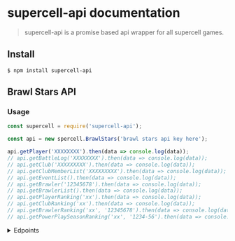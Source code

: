 # supercell-api documentation

> supercell-api is a promise based api wrapper for all supercell games.

## Install
```
$ npm install supercell-api
```

## Brawl Stars API

### Usage

```js
const supercell = require('supercell-api');

const api = new spercell.BrawlStars('brawl stars api key here');

api.getPlayer('XXXXXXXX').then(data => console.log(data));
// api.getBattleLog('XXXXXXXX').then(data => console.log(data));
// api.getClub('XXXXXXXXX').then(data => console.log(data));
// api.getClubMemberList('XXXXXXXXX').then(data => console.log(data));
// api.getEventList().then(data => console.log(data));
// api.getBrawler('12345678').then(data => console.log(data));
// api.getBrawlerList().then(data => console.log(data));
// api.getPlayerRanking('xx').then(data => console.log(data));
// api.getClubRanking('xx').then(data => console.log(data));
// api.getBrawlerRanking('xx', '12345678').then(data => console.log(data));
// api.getPowerPlaySeasonRanking('xx', '1234-56').then(data => console.log(data));
```

<details>
<summary>Edpoints</summary>
<table>
    <tr>
        <th>Endpoint</th>
        <th>Function</th>
        <th>Example</th>
        <th>Description</th>
    </tr>
    <tr>
        <td><code>.getPlayer()</code></td>
        <td>player tag without hashtag</td>
        <td><code>.getPlayer('2C9U2UULV')</code></td>
        <td>Get information about a single player by player tag.</td>
    </tr>
    <tr>
        <td><code>.getBattleLog()</code></td>
        <td>player tag without hashtag</td>
        <td><code>.getBattleLog('2C9U2UULV')</code></td>
        <td>Get list of recent battle results for a player.</td>
    </tr>
    <tr>
        <td><code>.getClub()</code></td>
        <td>club tag without hashtag</td>
        <td><code>.getClub('2G0RQJ2VQ')</code></td>
        <td>Get information about a single clan by club tag.</td>
    </tr>
    <tr>
        <td><code>.getClubMemberList()</code></td>
        <td>club tag without hashtag</td>
        <td><code>.getClubMemberList('2G0RQJ2VQ')</code></td>
        <td>List club members.</td>
    </tr>
    <tr>
        <td><code>.getEventList()</code></td>
        <td></td>
        <td></td>
        <td>Get event rotation for ongoing events.</td>
    </tr>
    <tr>
        <td><code>.getBrawler()</code></td>
        <td>brawler id</td>
        <td><code>.getBrawler('16000000')</code></td>
        <td>Get information about a brawler.</td>
    </tr>
    <tr>
        <td><code>.getBrawlerList()</code></td>
        <td></td>
        <td></td>
        <td>Get list of available brawlers.</td>
    </tr>
    <tr>
        <td><code>.getPlayerRanking()</code></td>
        <td>iso2 country code or global</td>
        <td><code>.getPlayerRanking('hu')</code></td>
        <td>Get player rankings for a country or global rankings.</td>
    </tr>
    <tr>
        <td><code>.getClubRanking()</code></td>
        <td>iso2 country code or global</td>
        <td><code>.getPlayerRanking('global')</code></td>
        <td>Get club rankings for a country or global rankings.</td>
    </tr>
    <tr>
        <td><code>.getBrawlerRanking()</code></td>
        <td>iso2 country code or global, brawler id</td>
        <td><code>.getPlayerRanking('hu', '16000000')</code></td>
        <td>Get brawler rankings for a country or global rankings.</td>
    </tr>
    <tr>
        <td><code>.getPowerPlaySeasonRanking()</code></td>
        <td>iso2 country code or global, season id</td>
        <td><code>.getPowerPlaySeasonRanking('hu', '2021-06')</code></td>
        <td>Get power play rankings for a country or global rankings.</td>
    </tr>
</table>